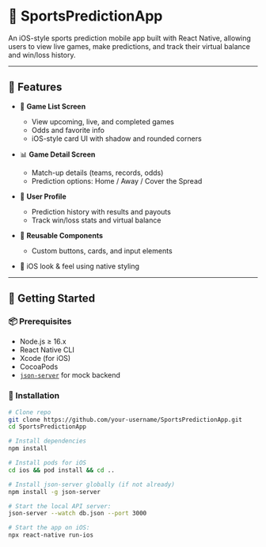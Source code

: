 # 🏀 SportsPredictionApp

An iOS-style sports prediction mobile app built with React Native, allowing users to view live games, make predictions, and track their virtual balance and win/loss history.

---

## 📱 Features

- 🧾 **Game List Screen**
  - View upcoming, live, and completed games
  - Odds and favorite info
  - iOS-style card UI with shadow and rounded corners

- 📊 **Game Detail Screen**
  - Match-up details (teams, records, odds)
  - Prediction options: Home / Away / Cover the Spread

- 👤 **User Profile**
  - Prediction history with results and payouts
  - Track win/loss stats and virtual balance

- 🧩 **Reusable Components**
  - Custom buttons, cards, and input elements

- 🎨 iOS look & feel using native styling

---

## 🚀 Getting Started

### 📦 Prerequisites

- Node.js ≥ 16.x
- React Native CLI
- Xcode (for iOS)
- CocoaPods
- [`json-server`](https://github.com/typicode/json-server) for mock backend

### 🔧 Installation

```bash
# Clone repo
git clone https://github.com/your-username/SportsPredictionApp.git
cd SportsPredictionApp

# Install dependencies
npm install

# Install pods for iOS
cd ios && pod install && cd ..

# Install json-server globally (if not already)
npm install -g json-server

# Start the local API server:
json-server --watch db.json --port 3000

# Start the app on iOS:
npx react-native run-ios
